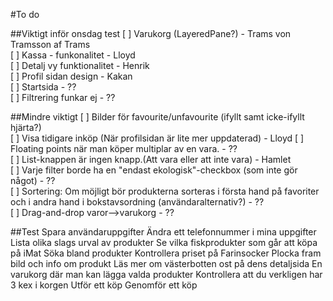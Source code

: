 #To do

##Viktigt inför onsdag test
[ ] Varukorg (LayeredPane?) - Trams von Tramsson af Trams<br>
[ ] Kassa - funkonalitet - Lloyd <br>
[ ] Detalj vy funktionalitet - Henrik<br>
[ ] Profil sidan design - Kakan<br>
[ ] Startsida - ?? <br>
[ ] Filtrering funkar ej - ??<br>

##Mindre viktigt
[ ] Bilder för favourite/unfavourite (ifyllt samt icke-ifyllt hjärta?)<br>
[ ] Visa tidigare inköp (När profilsidan är lite mer uppdaterad) - Lloyd
[ ] Floating points när man köper multiplar av en vara. - ??<br>
[ ] List-knappen är ingen knapp.(Att vara eller att inte vara) - Hamlet<br>
[ ] Varje filter borde ha en "endast ekologisk"-checkbox (som inte gör något) - ??<br>
[ ] Sortering: Om möjligt bör produkterna sorteras i första hand på favoriter och i andra hand i bokstavsordning (användaralternativ?) - ??<br>
[ ] Drag-and-drop varor-->varukorg - ??<br>

##Test
Spara användaruppgifter																								Ändra ett telefonnummer i mina uppgifter
Lista olika slags urval av produkter											Se vilka fiskprodukter som går att köpa på iMat
Söka bland produkter																											Kontrollera priset på Farinsocker
Plocka fram bild och info om produkt											Läs mer om västerbotten ost på dens detaljsida
En varukorg där man kan lägga valda produkter		Kontrollera att du verkligen har 3 kex i korgen
Utför ett köp																																		Genomför ett köp
